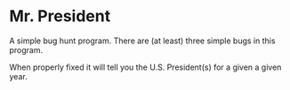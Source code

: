 # Mr. President
A simple bug hunt program. There are (at least) three simple bugs in this program.

When properly fixed it will tell you the U.S. President(s) for a given a given year.
